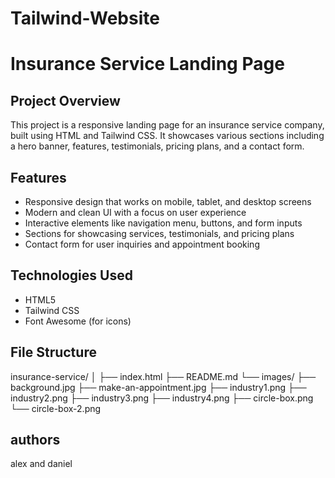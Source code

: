 # Tailwind-Website

# Insurance Service Landing Page

## Project Overview

This project is a responsive landing page for an insurance service company, built using HTML and Tailwind CSS. It showcases various sections including a hero banner, features, testimonials, pricing plans, and a contact form.

## Features

- Responsive design that works on mobile, tablet, and desktop screens
- Modern and clean UI with a focus on user experience
- Interactive elements like navigation menu, buttons, and form inputs
- Sections for showcasing services, testimonials, and pricing plans
- Contact form for user inquiries and appointment booking

## Technologies Used

- HTML5
- Tailwind CSS
- Font Awesome (for icons)

## File Structure
insurance-service/
│
├── index.html
├── README.md
└── images/
├── background.jpg
├── make-an-appointment.jpg
├── industry1.png
├── industry2.png
├── industry3.png
├── industry4.png
├── circle-box.png
└── circle-box-2.png


## authors 

alex and daniel


